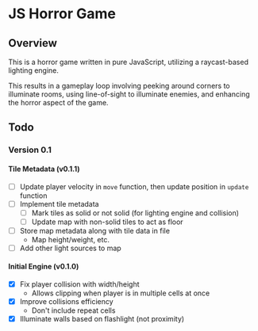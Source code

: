 # JS Horror Game

## Overview

This is a horror game written in pure JavaScript, utilizing a raycast-based lighting engine.

This results in a gameplay loop involving peeking around corners to illuminate rooms, using line-of-sight to illuminate enemies, and enhancing the horror aspect of the game.

## Todo

### Version 0.1

#### Tile Metadata (v0.1.1)

- [ ] Update player velocity in `move` function, then update position in `update` function
- [ ] Implement tile metadata
  - [ ] Mark tiles as solid or not solid (for lighting engine and collision)
  - [ ] Update map with non-solid tiles to act as floor
- [ ] Store map metadata along with tile data in file
  - Map height/weight, etc.
- [ ] Add other light sources to map

#### Initial Engine (v0.1.0)

- [x] Fix player collision with width/height
  - Allows clipping when player is in multiple cells at once
- [x] Improve collisions efficiency
  - Don't include repeat cells
- [x] Illuminate walls based on flashlight (not proximity)